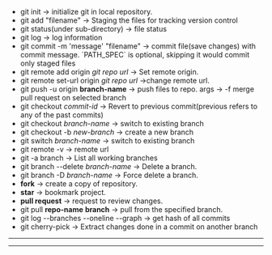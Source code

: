 <ul>
  <li>git init -> initialize git in local repository.</li>

<li>git add "filename" -> Staging the files for tracking version control</li>

<li>git status(under sub-directory) -> file status</li>

<li>git log -> log information</li>

<li>git commit -m <PATH_SPEC> 'message' "filename" -> commit file(save changes) with commit message. `PATH_SPEC` is optional, skipping it would commit only staged files</li>

<li>git remote add origin <i>git repo url</i> -> Set remote origin.</li>

<li>git remote set-url origin <i>git repo url</i> ->change remote url.</li>

<li>git push -u origin <b>branch-name</b> -> push files to repo. args -> -f merge pull request on selected branch</li>

<li>git checkout <i>commit-id</i> -> Revert to previous commit(previous refers to any of the past commits)</li>

<li>git checkout <i>branch-name</i> -> switch to existing branch</li>

<li>git checkout -b <i>new-branch</i> -> create a new branch</li>
  
  <li> git switch <i>branch-name</i> -> switch to existing branch</li>
  
  <li>git remote -v -> remote url</li>

<li>git -a branch -> List all working branches</li>

<li>git branch --delete <i>branch-name</i> -> Delete a branch.</li>
  
  <li>git branch -D <i>branch-name</i> -> Force delete a branch.</li>

<li><b>fork</b> -> create a copy of repository. </li>

<li><b>star</b> -> bookmark project.</li>

<li><b>pull request</b> -> request to review changes.</li>

<li>git pull <b>repo-name</b> <b>branch</b> -> pull from the specified branch.</li>
  
  <li> git log --branches --oneline --graph -> get hash of all commits</li>
<li>git cherry-pick <COMMIT_HASH> -> Extract changes done in a commit on another branch</li>

</ul>
<hr>
<hr>

